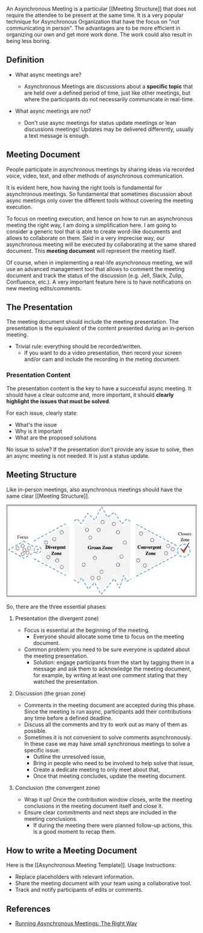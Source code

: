 An Asynchronous Meeting is a particular [[Meeting Structure]] that does not require the attendee to be present at the same time. It is a very popular technique for Asynchronous Organization that have the focus on "not communicating in person". The advantages are to be more efficient in organizing our own and get more work done. The work could also result in being less boring.

## Definition

- What async meetings are?
    - Asynchronous Meetings are discussions about a **specific topic** that are held over a defined period of time, just like other meetings, but where the participants do not necessarily communicate in real-time.

- What async meetings are not?
    - Don't use async meetings for status update meetings or lean discussions meetings! Updates may be delivered differently, usually a text message is enough.

## Meeting Document

People participate in asynchronous meetings by sharing ideas via recorded voice, video, text, and other methods of asynchronous communication.

It is evident here, how having the right tools is fundamental for asynchronous meetings. So fundamental that sometimes discussion about async meetings only cover the different tools without covering the meeting execution.

To focus on meeting execution, and hence on how to run an asynchronous meeting the right way, I am doing a simplification here. I am going to consider a generic tool that is able to create word-like documents and allows to collaborate on them. Said in a very imprecise way, our asynchronous meeting will be executed by collaborating at the same shared document. This **meeting document** will represent the meeting itself.

Of course, when in implementing a real-life asynchronous meeting, we will use an advanced management tool that allows to comment the meeting document and track the status of the discussion (e.g. Jell, Slack, Zulip, Confluence, etc.). A very important feature here is to have notifications on new meeting edits/comments.

## The Presentation

The meeting document should include the meeting presentation. The presentation is the equivalent of the content presented during an in-person meeting.

- Trivial rule: everything should be recorded/written.
    - If you want to do a video presentation, then record your screen and/or cam and include the recording in the meting document.

### Presentation Content

The presentation content is the key to have a successful async meeting. It should have a clear outcome and, more important, it should **clearly highlight the issues that must be solved**.

For each issue, clearly state:
- What's the issue
- Why is it important
- What are the proposed solutions

No issue to solve? If the presentation don't provide any issue to solve, then an async meeting is not needed. It is just a status update.

## Meeting Structure

Like in-person meetings, also asynchronous meetings should have the same clear [[Meeting Structure]].

![](./meetings-execution/meeting-essential-phases.png)

So, there are the three essential phases:

1. Presentation (the divergent zone)
    - Focus is essential at the beginning of the meeting.
        - Everyone should allocate some time to focus on the meeting document.
    - Common problem: you need to be sure everyone is updated about the meeting presentation.
        - Solution: engage participants from the start by tagging them in a message and ask them to acknowledge the meeting document, for example, by writing at least one comment stating that they watched the presentation.

2. Discussion (the groan zone)
    - Comments in the meeting document are accepted during this phase. Since the meeting is run async, participants add their contributions any time before a defined deadline.
    - Discuss all the comments and try to work out as many of them as possible.
    - Sometimes it is not convenient to solve comments asynchronously. In these case we may have small synchronous meetings to solve a specific issue:
        - Outline the unresolved issue,
        - Bring in people who need to be involved to help solve that issue,
        - Create a dedicate meeting to only meet about that,
        - Once that meeting concludes, update the meeting document.

3. Conclusion (the convergent zone)
    - Wrap it up! Once the contribution window closes, write the meeting conclusions in the meeting document itself and close it.
    - Ensure clear commitments and next steps are included in the meeting conclusions.
        - If during the meeting there were planned follow-up actions, this is a good moment to recap them.

## How to write a Meeting Document

Here is the [[Asynchronous Meeting Template]]. Usage Instructions:
- Replace placeholders with relevant information.
- Share the meeting document with your team using a collaborative tool.
- Track and notify participants of edits or comments.

## References

- [Running Asynchronous Meetings: The Right Way](https://www.youtube.com/watch?v=kNny-2wzfGM)
